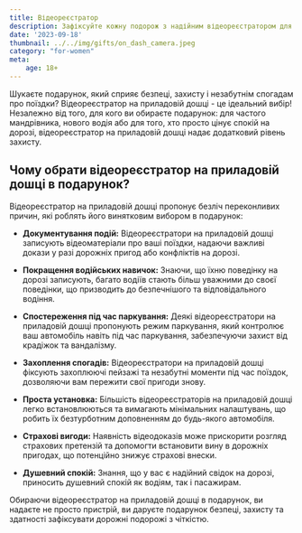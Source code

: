 ```yaml
---
title: Відеореєстратор
description: Зафіксуйте кожну подорож з надійним відеореєстратором для безпеки та спокою.
date: '2023-09-18'
thumbnail: ../../img/gifts/on_dash_camera.jpeg
category: "for-women"
meta:
    age: 18+
---
```

Шукаєте подарунок, який сприяє безпеці, захисту і незабутнім спогадам про поїздки? Відеореєстратор на приладовій дошці - це ідеальний вибір! Незалежно від того, для кого ви обираєте подарунок: для частого мандрівника, нового водія або для того, хто просто цінує спокій на дорозі, відеореєстратор на приладовій дошці надає додатковий рівень захисту.

## Чому обрати відеореєстратор на приладовій дошці в подарунок?

Відеореєстратор на приладовій дошці пропонує безліч переконливих причин, які роблять його винятковим вибором в подарунок:

- **Документування подій:** Відеореєстратори на приладовій дошці записують відеоматеріали про ваші поїздки, надаючи важливі докази у разі дорожніх пригод або конфліктів на дорозі.

- **Покращення водійських навичок:** Знаючи, що їхню поведінку на дорозі записують, багато водіїв стають більш уважними до своєї поведінки, що призводить до безпечнішого та відповідального водіння.

- **Спостереження під час паркування:** Деякі відеореєстратори на приладовій дошці пропонують режим паркування, який контролює ваш автомобіль навіть під час паркування, забезпечуючи захист від крадіжок та вандалізму.

- **Захоплення спогадів:** Відеореєстратори на приладовій дошці фіксують захоплюючі пейзажі та незабутні моменти під час поїздок, дозволяючи вам пережити свої пригоди знову.

- **Проста установка:** Більшість відеореєстраторів на приладовій дошці легко встановлюються та вимагають мінімальних налаштувань, що робить їх безтурботним доповненням до будь-якого автомобіля.

- **Страхові вигоди:** Наявність відеодоказів може прискорити розгляд страхових претензій та допомогти встановити вину в дорожніх пригодах, що потенційно знижує страхові внески.

- **Душевний спокій:** Знання, що у вас є надійний свідок на дорозі, приносить душевний спокій як водіям, так і пасажирам.

Обираючи відеореєстратор на приладовій дошці в подарунок, ви надаєте не просто пристрій, ви даруєте подарунок безпеці, захисту та здатності зафіксувати дорожні подорожі з чіткістю.
